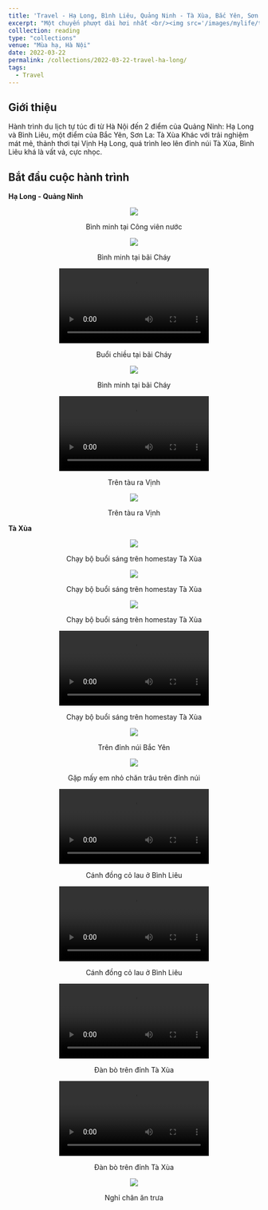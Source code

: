```yaml
---
title: 'Travel - Hạ Long, Bình Liêu, Quảng Ninh - Tà Xùa, Bắc Yên, Sơn La'
excerpt: "Một chuyến phượt dài hơi nhất <br/><img src='/images/mylife/travel-ha-long-2022/IMG_1168.PNG'>"
colllection: reading
type: "collections"
venue: "Mùa hạ, Hà Nội"
date: 2022-03-22
permalink: /collections/2022-03-22-travel-ha-long/
tags:
  - Travel
---
```


<head>
    <style type="text/css">
        figure{text-align: center;}
        math{text-align: center;}
    </style>
</head>


## Giới thiệu

Hành trình du lịch tự túc đi từ Hà Nội đến 2 điểm của Quảng Ninh: Hạ Long và Bình Liêu, một điểm của Bắc Yên, Sơn La: Tà Xùa Khác với trải nghiệm mát mẻ, thảnh thơi tại Vịnh Hạ Long, quá trình leo lên đỉnh núi Tà Xùa, Bình Liêu khá là vất vả, cực nhọc.

## Bắt đầu cuộc hành trình

**Hạ Long - Quảng Ninh**

<p style="text-align:center;">
  <img src='/images/mylife/travel-ha-long-2022/IMG_1168.PNG'>
  <p style="text-align:center;"><b></b>Bình minh tại Công viên nước</p>
</p>

<p style="text-align:center;">
  <img src='/images/mylife/travel-ha-long-2022/IMG_1173.PNG'>
  <p style="text-align:center;"><b></b>Bình minh tại bãi Cháy</p>
</p>

<p style="text-align:center;">
<video controls>
    <source src='/images/mylife/travel-ha-long-2022/video_1159.mp4' type='video/mp4'>
</video>
<p style="text-align:center;"><b></b>Buổi chiều tại bãi Cháy</p>
</p>

<p style="text-align:center;">
  <img src='/images/mylife/travel-ha-long-2022/IMG_1140.PNG'>
  <p style="text-align:center;"><b></b>Bình minh tại bãi Cháy</p>
</p>

<p style="text-align:center;">
<video controls>
    <source src='/images/mylife/travel-ha-long-2022/video_1141.mp4' type='video/mp4'>
</video>
<p style="text-align:center;"><b></b>Trên tàu ra Vịnh</p>
</p>

<p style="text-align:center;">
  <img src='/images/mylife/travel-ha-long-2022/IMG_1148.PNG'>
  <p style="text-align:center;"><b></b>Trên tàu ra Vịnh</p>
</p>

**Tà Xùa**

<p style="text-align:center;">
  <img src='/images/mylife/travel-ha-long-2022/IMG_2092.PNG'>
  <p style="text-align:center;"><b></b>Chạy bộ buổi sáng trên homestay Tà Xùa</p>
</p>

<p style="text-align:center;">
  <img src='/images/mylife/travel-ha-long-2022/IMG_2084.PNG'>
  <p style="text-align:center;"><b></b>Chạy bộ buổi sáng trên homestay Tà Xùa</p>
</p>

<p style="text-align:center;">
  <img src='/images/mylife/travel-ha-long-2022/IMG_2085.PNG'>
  <p style="text-align:center;"><b></b>Chạy bộ buổi sáng trên homestay Tà Xùa</p>
</p>

<p style="text-align:center;">
<video controls>
    <source src='/images/mylife/travel-ha-long-2022/video_2091.mp4' type='video/mp4'>
</video>
<p style="text-align:center;"><b></b>Chạy bộ buổi sáng trên homestay Tà Xùa</p>
</p>

<p style="text-align:center;">
  <img src='/images/mylife/travel-ha-long-2022/IMG_2212.PNG'>
  <p style="text-align:center;"><b></b>Trên đỉnh núi Bắc Yên</p>
</p>

<p style="text-align:center;">
  <img src='/images/mylife/travel-ha-long-2022/IMG_2110.PNG'>
  <p style="text-align:center;"><b></b>Gặp mấy em nhỏ chăn trâu trên đỉnh núi</p>
</p>

<p style="text-align:center;">
<video controls>
    <source src='/images/mylife/travel-ha-long-2022/video_1454.mp4' type='video/mp4'>
</video>
<p style="text-align:center;"><b></b>Cánh đồng cỏ lau ở Bình Liêu </p>
</p>

<p style="text-align:center;">
<video controls>
    <source src='/images/mylife/travel-ha-long-2022/video_1461.mp4' type='video/mp4'>
</video>
<p style="text-align:center;"><b></b>Cánh đồng cỏ lau ở Bình Liêu</p>
</p>

<p style="text-align:center;">
<video controls>
    <source src='/images/mylife/travel-ha-long-2022/video_2197.mp4' type='video/mp4'>
</video>
<p style="text-align:center;"><b></b>Đàn bò trên đỉnh Tà Xùa</p>
</p>

<p style="text-align:center;">
<video controls>
    <source src='/images/mylife/travel-ha-long-2022/video_2231.mp4' type='video/mp4'>
</video>
<p style="text-align:center;"><b></b>Đàn bò trên đỉnh Tà Xùa</p>
</p>

<p style="text-align:center;">
  <img src='/images/mylife/travel-ha-long-2022/IMG_2261.PNG'>
  <p style="text-align:center;"><b></b>Nghỉ chân ăn trưa</p>
</p>